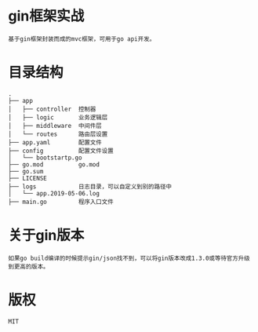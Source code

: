 # gin框架实战
    基于gin框架封装而成的mvc框架，可用于go api开发。
# 目录结构
    .
    ├── app
    │   ├── controller  控制器
    │   ├── logic       业务逻辑层
    │   ├── middleware  中间件层
    │   └── routes      路由层设置
    ├── app.yaml        配置文件
    ├── config          配置文件设置
    │   └── bootstartp.go
    ├── go.mod          go.mod
    ├── go.sum
    ├── LICENSE
    ├── logs            日志目录，可以自定义到别的路径中
    │   └── app.2019-05-06.log
    ├── main.go         程序入口文件
# 关于gin版本
    如果go build编译的时候提示gin/json找不到，可以将gin版本改成1.3.0或等待官方升级到更高的版本。
# 版权
    MIT
